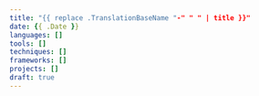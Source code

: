 ```yaml
---
title: "{{ replace .TranslationBaseName "-" " " | title }}"
date: {{ .Date }}
languages: []
tools: []
techniques: []
frameworks: []
projects: []
draft: true
---
```


